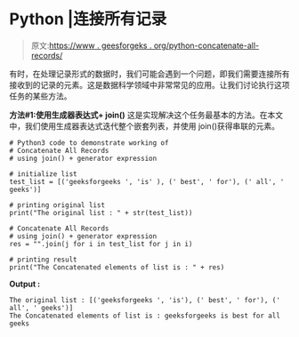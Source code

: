 # Python |连接所有记录

> 原文:[https://www . geesforgeks . org/python-concatenate-all-records/](https://www.geeksforgeeks.org/python-concatenate-all-records/)

有时，在处理记录形式的数据时，我们可能会遇到一个问题，即我们需要连接所有接收到的记录的元素。这是数据科学领域中非常常见的应用。让我们讨论执行这项任务的某些方法。

**方法#1:使用生成器表达式+ join()**
这是实现解决这个任务最基本的方法。在本文中，我们使用生成器表达式迭代整个嵌套列表，并使用 join()获得串联的元素。

```
# Python3 code to demonstrate working of
# Concatenate All Records
# using join() + generator expression

# initialize list 
test_list = [('geeksforgeeks ', 'is' ), (' best', ' for'), (' all', ' geeks')]

# printing original list 
print("The original list : " + str(test_list))

# Concatenate All Records
# using join() + generator expression
res = "".join(j for i in test_list for j in i)

# printing result
print("The Concatenated elements of list is : " + res)
```

**Output :**

```
The original list : [('geeksforgeeks ', 'is'), (' best', ' for'), (' all', ' geeks')]
The Concatenated elements of list is : geeksforgeeks is best for all geeks

```